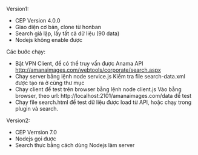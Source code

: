 Version1:
- CEP Version 4.0.0
- Giao diện cơ bản, clone từ honban
- Search giả lập, lấy tất cả dữ liệu (90 data)
- Nodejs không enable được

Các bước chạy:
- Bật VPN Client, để có thể truy vấn được Anama API http://amanaimages.com/webtools/corporate/search.aspx
- Chạy server bằng lệnh
	node service.js
Kiểm tra file search-data.xml được tạo ra ở cùng thư mục
- Chạy client để test trên browser bằng lệnh
	node client.js
Vào bằng browser, theo url: http://localhost:2101/amanaimages.com/data để test
- Chạy file search.html để test dữ liệu được load từ API, hoặc chạy trong plugin và search.


Version2:
- CEP Verrsion 7.0
- Nodejs gọi được
- Search thực bằng cách dùng Nodejs làm server

